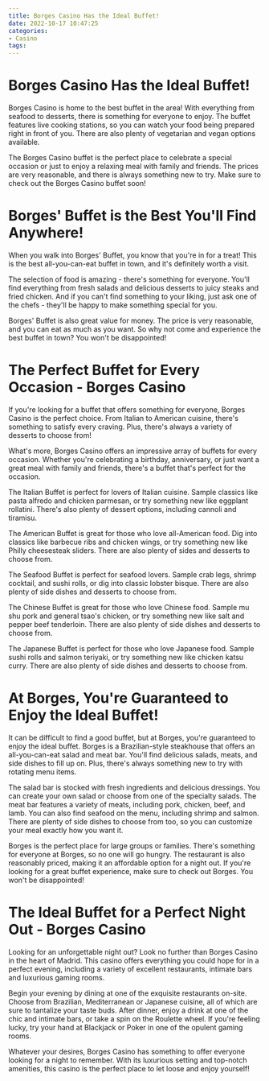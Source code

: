 ```yaml
---
title: Borges Casino Has the Ideal Buffet!
date: 2022-10-17 10:47:25
categories:
- Casino
tags:
---
```



#  Borges Casino Has the Ideal Buffet!

Borges Casino is home to the best buffet in the area! With everything from seafood to desserts, there is something for everyone to enjoy. The buffet features live cooking stations, so you can watch your food being prepared right in front of you. There are also plenty of vegetarian and vegan options available.

The Borges Casino buffet is the perfect place to celebrate a special occasion or just to enjoy a relaxing meal with family and friends. The prices are very reasonable, and there is always something new to try. Make sure to check out the Borges Casino buffet soon!

#  Borges' Buffet is the Best You'll Find Anywhere!

When you walk into Borges' Buffet, you know that you're in for a treat! This is the best all-you-can-eat buffet in town, and it's definitely worth a visit.

The selection of food is amazing - there's something for everyone. You'll find everything from fresh salads and delicious desserts to juicy steaks and fried chicken. And if you can't find something to your liking, just ask one of the chefs - they'll be happy to make something special for you.

Borges' Buffet is also great value for money. The price is very reasonable, and you can eat as much as you want. So why not come and experience the best buffet in town? You won't be disappointed!

#  The Perfect Buffet for Every Occasion - Borges Casino

If you're looking for a buffet that offers something for everyone, Borges Casino is the perfect choice. From Italian to American cuisine, there's something to satisfy every craving. Plus, there's always a variety of desserts to choose from!

What's more, Borges Casino offers an impressive array of buffets for every occasion. Whether you're celebrating a birthday, anniversary, or just want a great meal with family and friends, there's a buffet that's perfect for the occasion.

The Italian Buffet is perfect for lovers of Italian cuisine. Sample classics like pasta alfredo and chicken parmesan, or try something new like eggplant rollatini. There's also plenty of dessert options, including cannoli and tiramisu.

The American Buffet is great for those who love all-American food. Dig into classics like barbecue ribs and chicken wings, or try something new like Philly cheesesteak sliders. There are also plenty of sides and desserts to choose from.

The Seafood Buffet is perfect for seafood lovers. Sample crab legs, shrimp cocktail, and sushi rolls, or dig into classic lobster bisque. There are also plenty of side dishes and desserts to choose from.

The Chinese Buffet is great for those who love Chinese food. Sample mu shu pork and general tsao's chicken, or try something new like salt and pepper beef tenderloin. There are also plenty of side dishes and desserts to choose from.

The Japanese Buffet is perfect for those who love Japanese food. Sample sushi rolls and salmon teriyaki, or try something new like chicken katsu curry. There are also plenty of side dishes and desserts to choose from.

#  At Borges, You're Guaranteed to Enjoy the Ideal Buffet!

It can be difficult to find a good buffet, but at Borges, you're guaranteed to enjoy the ideal buffet. Borges is a Brazilian-style steakhouse that offers an all-you-can-eat salad and meat bar. You'll find delicious salads, meats, and side dishes to fill up on. Plus, there's always something new to try with rotating menu items.

The salad bar is stocked with fresh ingredients and delicious dressings. You can create your own salad or choose from one of the specialty salads. The meat bar features a variety of meats, including pork, chicken, beef, and lamb. You can also find seafood on the menu, including shrimp and salmon. There are plenty of side dishes to choose from too, so you can customize your meal exactly how you want it.

Borges is the perfect place for large groups or families. There's something for everyone at Borges, so no one will go hungry. The restaurant is also reasonably priced, making it an affordable option for a night out. If you're looking for a great buffet experience, make sure to check out Borges. You won't be disappointed!

#  The Ideal Buffet for a Perfect Night Out - Borges Casino

Looking for an unforgettable night out? Look no further than Borges Casino in the heart of Madrid. This casino offers everything you could hope for in a perfect evening, including a variety of excellent restaurants, intimate bars and luxurious gaming rooms.

Begin your evening by dining at one of the exquisite restaurants on-site. Choose from Brazilian, Mediterranean or Japanese cuisine, all of which are sure to tantalize your taste buds. After dinner, enjoy a drink at one of the chic and intimate bars, or take a spin on the Roulette wheel. If you're feeling lucky, try your hand at Blackjack or Poker in one of the opulent gaming rooms.

Whatever your desires, Borges Casino has something to offer everyone looking for a night to remember. With its luxurious setting and top-notch amenities, this casino is the perfect place to let loose and enjoy yourself!